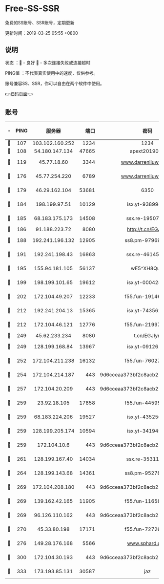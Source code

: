 # Free-SS-SSR

免费的SS账号、SSR账号，定期更新

更新时间：2019-03-25 05:55 +0800

## 说明

状态     ：🙂 - 良好 🙁 - 多次连接失败或连接超时

PING值   ：不代表真实使用中的速度，仅供参考。

账号兼容SS、SSR，你可以自由在两个软件中使用。

👉[扫码页面](https://liesauer.github.io/Free-SS-SSR/)👈

## 账号

|-|PING|服务器|端口|密码|加密方式|区域|
|:----:|:----:|:-----:|-----:|:----:|:----:|:----:|
|🙂|107|103.102.160.252|1234|1234|rc4-md5|JP|
|🙂|108|54.180.147.134|47665|apext2019001|chacha20|KR|
|🙂|119|45.77.18.60|3344|www.darrenliuwei.com|aes-256-cfb|JP|
|🙂|176|45.77.254.220|6789|www.darrenliuwei.com|aes-256-cfb|SG|
|🙂|179|46.29.162.104|53681|6350|aes-128-ctr|RU|
|🙂|184|198.199.97.51|10129|isx.yt-93899437|aes-256-cfb|US|
|🙂|185|68.183.175.173|14508|ssx.re-19507482|aes-256-cfb|US|
|🙂|186|91.188.223.72|8080|http://t.cn/EGJIyrl|rc4-md5|RU|
|🙂|188|192.241.196.132|12905|ss8.pm-97969807|aes-256-cfb|US|
|🙂|191|192.241.198.43|16863|ssx.re-46145720|aes-256-cfb|US|
|🙂|195|155.94.181.105|56137|wE5^XH8Quw|aes-256-cfb|US|
|🙂|199|198.199.101.65|19612|isx.yt-00042869|aes-256-cfb|US|
|🙂|202|172.104.49.207|12233|f55.fun-19146730|aes-256-cfb|SG|
|🙂|212|192.241.204.13|15365|isx.yt-74356229|aes-256-cfb|US|
|🙂|212|172.104.46.121|12776|f55.fun-21997792|aes-256-cfb|SG|
|🙂|249|45.62.233.234|8080|t.cn/EGJIyrl|rc4-md5|CA|
|🙂|249|128.199.168.84|13967|isx.yt-09126188|aes-256-cfb|SG|
|🙂|252|172.104.211.238|16132|f55.fun-76027787|aes-256-cfb|US|
|🙂|254|172.104.214.187|443|9d6cceaa373bf2c8acb22e60b6a58be6|aes-256-cfb|US|
|🙂|257|172.104.20.209|443|9d6cceaa373bf2c8acb22e60b6a58be6|aes-256-cfb|US|
|🙂|259|23.92.18.105|17858|f55.fun-44595714|aes-256-cfb|US|
|🙂|259|68.183.224.206|19527|isx.yt-43525673|aes-256-cfb|SG|
|🙂|259|128.199.205.174|10594|isx.yt-34194530|aes-256-cfb|SG|
|🙂|259|172.104.10.6|443|9d6cceaa373bf2c8acb22e60b6a58be6|aes-256-cfb|US|
|🙂|261|128.199.167.40|14034|ssx.re-35311093|aes-256-cfb|SG|
|🙂|264|128.199.143.68|14361|ss8.pm-95278074|aes-256-cfb|SG|
|🙂|269|172.104.208.180|443|9d6cceaa373bf2c8acb22e60b6a58be6|aes-256-cfb|US|
|🙂|269|139.162.42.165|11905|f55.fun-11658175|aes-256-cfb|SG|
|🙂|269|96.126.110.162|443|9d6cceaa373bf2c8acb22e60b6a58be6|aes-256-cfb|US|
|🙂|270|45.33.80.198|17171|f55.fun-72726729|aes-256-cfb|US|
|🙂|276|149.28.176.168|5566|www.sphard.com|aes-256-cfb|AU|
|🙂|300|172.104.30.193|443|9d6cceaa373bf2c8acb22e60b6a58be6|aes-256-cfb|US|
|🙂|333|173.193.85.131|30587|jaz|aes-256-cfb|US|
